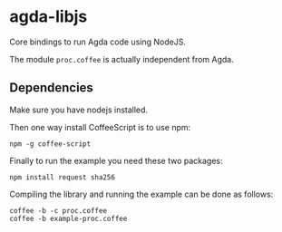 agda-libjs
==========

Core bindings to run Agda code using NodeJS.

The module `proc.coffee` is actually independent from Agda.

Dependencies
------------

Make sure you have nodejs installed.

Then one way install CoffeeScript is to use npm:

```
npm -g coffee-script
```

Finally to run the example you need these two packages:

```
npm install request sha256
```

Compiling the library and running the example can be done as follows:

```
coffee -b -c proc.coffee
coffee -b example-proc.coffee
```
